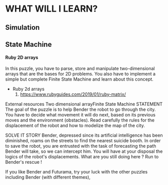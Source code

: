 # WHAT WILL I LEARN?

## Simulation

## State Machine

#### Ruby 2D arrays
In this puzzle, you have to parse, store and manipulate two-dimensional arrays that are the bases for 2D problems. You also have to implement a simple but complete Finite State Machine and learn about this concept.
* Ruby 2d arrays
	1) https://www.rubyguides.com/2019/01/ruby-matrix/


External resources Two dimensional arrayFinite State Machine
STATEMENT
The goal of the puzzle is to help Bender the robot to go through the city. You have to decide what movement it will do next, based on its previous moves and the environment (obstacles). Read carefully the rules for the displacement of the robot and how to modelize the map of the city.

SOLVE IT
STORY
Bender, depressed since its artificial intelligence has been diminished, roams on the streets to find the nearest suicide booth. In order to save the robot, you are entrusted with the task of forecasting the path Bender will take, so we can intercept him. You will have at your disposal the logics of the robot's displacements. What are you still doing here ? Run to Bender's rescue !

 

If you like Bender and Futurama, try your luck with the other puzzles including Bender (with different themes),
